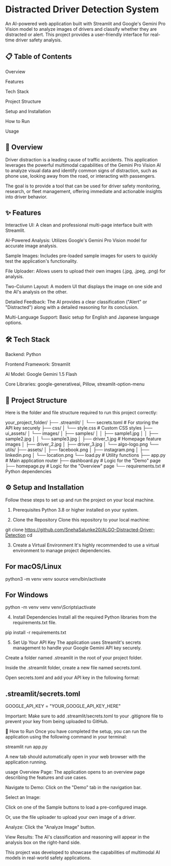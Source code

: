 # Distracted Driver Detection System

An AI-powered web application built with Streamlit and Google's Gemini Pro Vision model to analyze images of drivers and classify whether they are distracted or alert. This project provides a user-friendly interface for real-time driver safety analysis.

## 📋 Table of Contents
Overview

Features

Tech Stack

Project Structure

Setup and Installation

How to Run

Usage

## 🌟 Overview
Driver distraction is a leading cause of traffic accidents. This application leverages the powerful multimodal capabilities of the Gemini Pro Vision AI to analyze visual data and identify common signs of distraction, such as phone use, looking away from the road, or interacting with passengers.

The goal is to provide a tool that can be used for driver safety monitoring, research, or fleet management, offering immediate and actionable insights into driver behavior.

## ✨ Features
Interactive UI: A clean and professional multi-page interface built with Streamlit.

AI-Powered Analysis: Utilizes Google's Gemini Pro Vision model for accurate image analysis.

Sample Images: Includes pre-loaded sample images for users to quickly test the application's functionality.

File Uploader: Allows users to upload their own images (.jpg, .jpeg, .png) for analysis.

Two-Column Layout: A modern UI that displays the image on one side and the AI's analysis on the other.

Detailed Feedback: The AI provides a clear classification ("Alert" or "Distracted") along with a detailed reasoning for its conclusion.

Multi-Language Support: Basic setup for English and Japanese language options.

## 🛠️ Tech Stack
Backend: Python

Frontend Framework: Streamlit

AI Model: Google Gemini 1.5 Flash

Core Libraries: google-generativeai, Pillow, streamlit-option-menu

## 📁 Project Structure
Here is the folder and file structure required to run this project correctly:

your_project_folder/
├── .streamlit/
│   └── secrets.toml        # For storing the API key securely
├── css/
│   └── style.css           # Custom CSS styles
├── ui_assets/
│   └── images/
│       ├── samples/
│       │   ├── sample1.jpg
│       │   ├── sample2.jpg
│       │   └── sample3.jpg
│       ├── driver_1.jpg      # Homepage feature images
│       ├── driver_2.jpg
│       ├── driver_3.jpg
│       └── algo-logo.png
└── utils/
    ├── assets/
    │   ├── facebook.png
    │   ├── instagram.png
    │   ├── linkedin.png
    │   └── location.png
    └── load.py             # Utility functions
├── app.py                  # Main application router
├── dashboard.py            # Logic for the "Demo" page
├── homepage.py             # Logic for the "Overview" page
└── requirements.txt        # Python dependencies

## ⚙️ Setup and Installation
Follow these steps to set up and run the project on your local machine.

1. Prerequisites
Python 3.8 or higher installed on your system.

2. Clone the Repository
Clone this repository to your local machine:

git clone https://github.com/SnehaSalunke20/ALGO-Distracted-Driver-Detection
cd <your-repository-folder>

3. Create a Virtual Environment
It's highly recommended to use a virtual environment to manage project dependencies.

## For macOS/Linux
python3 -m venv venv
source venv/bin/activate

## For Windows
python -m venv venv
venv\Scripts\activate

4. Install Dependencies
Install all the required Python libraries from the requirements.txt file.

pip install -r requirements.txt

5. Set Up Your API Key
The application uses Streamlit's secrets management to handle your Google Gemini API key securely.

Create a folder named .streamlit in the root of your project folder.

Inside the .streamlit folder, create a new file named secrets.toml.

Open secrets.toml and add your API key in the following format:

## .streamlit/secrets.toml
GOOGLE_API_KEY = "YOUR_GOOGLE_API_KEY_HERE"

Important: Make sure to add .streamlit/secrets.toml to your .gitignore file to prevent your key from being uploaded to GitHub.

🚀 How to Run
Once you have completed the setup, you can run the application using the following command in your terminal:

streamlit run app.py

A new tab should automatically open in your web browser with the application running.

usage
Overview Page: The application opens to an overview page describing the features and use cases.

Navigate to Demo: Click on the "Demo" tab in the navigation bar.

Select an Image:

Click on one of the Sample buttons to load a pre-configured image.

Or, use the file uploader to upload your own image of a driver.

Analyze: Click the "Analyze Image" button.

View Results: The AI's classification and reasoning will appear in the analysis box on the right-hand side.

This project was developed to showcase the capabilities of multimodal AI models in real-world safety applications.
